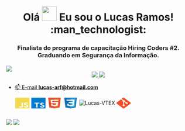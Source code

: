 <h1 align="center">Olá <img src="https://user-images.githubusercontent.com/86375264/137803002-a3e86dfe-65ec-449c-bd70-5315a11f47fb.gif" width="40" height="40" />
 Eu sou o Lucas Ramos! :man_technologist: </h1>
<h3 align="center">Finalista do programa de capacitação Hiring Coders #2. Graduando em Segurança da Informação.</h3>
<img align="center" src="https://user-images.githubusercontent.com/86375264/137806043-bbe3914e-0740-463e-9f4d-4398e213b8d6.jpg"/>

    
<div align="center">
  <a href="https://github.com/Lucaas-Ramos">
  <img height="100" src="https://github-readme-stats.vercel.app/api?username=Lucaas-Ramos&show_icons=true&theme=algolia&include_all_commits=true&count_private=true"/>
  <img src="https://github-readme-stats.vercel.app/api/top-langs/?username=Lucaas-Ramos&layout=compact&langs_count=7&theme=algolia"/>
</div>

- 📫 E-mail **lucas-arf@hotmail.com**
  
  <img align="center" alt="Lucas-Js" height="30" width="40" src="https://raw.githubusercontent.com/devicons/devicon/master/icons/javascript/javascript-plain.svg">
  <img align="center" alt="Lucas-Ts" height="30" width="40" src="https://raw.githubusercontent.com/devicons/devicon/master/icons/typescript/typescript-plain.svg">
  <img align="center" alt="Rafa-HTML" height="30" width="40" src="https://raw.githubusercontent.com/devicons/devicon/master/icons/html5/html5-original.svg">
  <img align="center" alt="Lucas-CSS" height="30" width="40" src="https://raw.githubusercontent.com/devicons/devicon/master/icons/css3/css3-original.svg">
  <img align="center" alt="Lucas-VTEX" height="30" width="40" src="https://avatars.githubusercontent.com/in/18749?v=4">
  <img align="center" alt="Lucas-GIT" height="30" width="40" src="https://raw.githubusercontent.com/devicons/devicon/9f4f5cdb393299a81125eb5127929ea7bfe42889/icons/git/git-plain.svg"

 ##
 
<div> 
  <a href="https://instagram.com/hahlucas" target="_blank"><img src="https://img.shields.io/badge/-Instagram-%23E4405F?style=for-the-badge&logo=instagram&logoColor=white" target="_blank"></a>
  <a href="https://www.linkedin.com/in/lucas-ramos-gmp" target="_blank"><img src="https://img.shields.io/badge/-LinkedIn-%230077B5?style=for-the-badge&logo=linkedin&logoColor=white" target="_blank"></a> 
